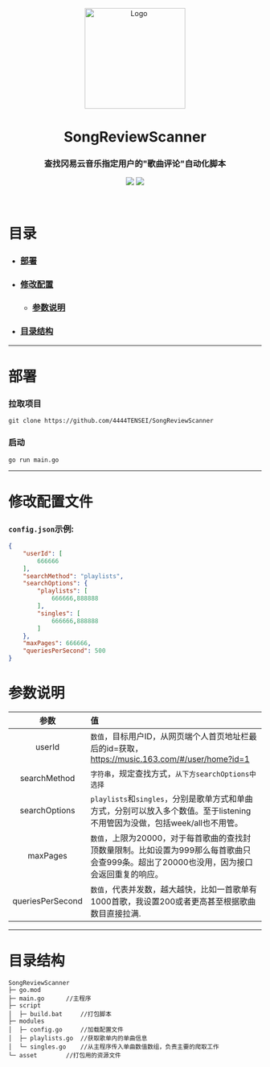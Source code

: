 
<p align="center"><img src="https://testingcf.jsdelivr.net/gh/4444TENSEI/CDN/img/avatar/AngelDog/AngelDog-rounded.png" alt="Logo"
    width="200" height="200"/></p>
<h1 align="center">SongReviewScanner</h1>
<h3 align="center">查找冈易云音乐指定用户的"歌曲评论"自动化脚本</h3>
<p align="center">
    <img src="https://img.shields.io/badge/Go-00ADD8?style=for-the-badge&logo=go&logoColor=white" />
    <img src="https://img.shields.io/badge/json-5E5C5C?style=for-the-badge&logo=json&logoColor=white" />
</p>

<br/>

# 目录

- ### [部署](#部署)

- ### [修改配置](#修改配置文件)

  - ### [参数说明](#参数说明)

- ### [目录结构](#目录结构)

  

<hr/>

# 部署

### 拉取项目

```
git clone https://github.com/4444TENSEI/SongReviewScanner
```

### 启动

```
go run main.go
```



<hr/>

# 修改配置文件

### `config.json`示例:

```json
{
    "userId": [
        666666
    ],
    "searchMethod": "playlists",
    "searchOptions": {
        "playlists": [
            666666,888888
        ],
        "singles": [
            666666,888888
        ]
    },
    "maxPages": 666666,
    "queriesPerSecond": 500
}
```

# 参数说明

|       参数       | 值                                                           |
| :--------------: | :----------------------------------------------------------- |
|      userId      | `数值`，目标用户ID，从网页端个人首页地址栏最后的id=获取，https://music.163.com/#/user/home?id=1 |
|   searchMethod   | `字符串`，规定查找方式，`从下方searchOptions中选择`          |
|  searchOptions   | `playlists`和`singles`，分别是歌单方式和单曲方式，分别可以放入多个数值。至于listening不用管因为没做，包括week/all也不用管。 |
|     maxPages     | `数值`，上限为20000，对于每首歌曲的查找封顶数量限制。比如设置为999那么每首歌曲只会查999条。超出了20000也没用，因为接口会返回重复的响应。 |
| queriesPerSecond | `数值`，代表并发数，越大越快，比如一首歌单有1000首歌，我设置200或者更高甚至根据歌曲数目直接拉满. |



<hr/>

# 目录结构

```
SongReviewScanner
├─ go.mod
├─ main.go		//主程序
├─ script
│  ├─ build.bat		//打包脚本
├─ modules
│  ├─ config.go		//加载配置文件
│  ├─ playlists.go	//获取歌单内的单曲信息
│  └─ singles.go	//从主程序传入单曲数值数组，负责主要的爬取工作
└─ asset		//打包用的资源文件
```

